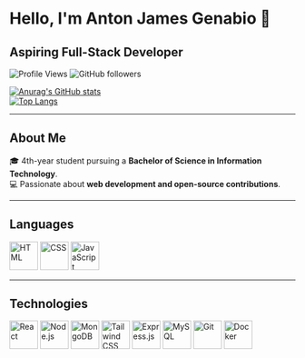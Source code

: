 # Hello, I'm Anton James Genabio 👋

## Aspiring Full-Stack Developer

![Profile Views](https://komarev.com/ghpvc/?username=Javabutdif&style=flat-square)
![GitHub followers](https://img.shields.io/github/followers/Javabutdif?label=Followers&style=social)

[![Anurag's GitHub stats](https://github-readme-stats.vercel.app/api?username=Javabutdif&show_icons=true&theme=radical)](https://github.com/anuraghazra/github-readme-stats)  
[![Top Langs](https://github-readme-stats.vercel.app/api/top-langs/?username=Javabutdif&layout=compact&theme=radical)](https://github.com/anuraghazra/github-readme-stats)

---

## About Me  

🎓 4th-year student pursuing a **Bachelor of Science in Information Technology**.  
💻 Passionate about **web development and open-source contributions**.  

---

## Languages  

<div>
  <img src="https://github.com/Javabutdif/Javabutdif/assets/116171287/f4eae50b-1003-4f3a-b01c-b8b152ae8447" alt="HTML" width="50"/>
  <img src="https://github.com/Javabutdif/Javabutdif/assets/116171287/5ed2e8f2-90d1-4608-8a67-7a673bb6e879" alt="CSS" width="50"/>
  <img src="https://github.com/Javabutdif/Javabutdif/assets/116171287/0c526a34-86c8-4cab-b8a1-74000527d302" alt="JavaScript" width="50"/>
</div>  

---

## Technologies  

<div>
  <img src="https://github.com/user-attachments/assets/e0085f32-6914-47cd-8ef4-d7743846a45e" alt="React" width="50"/>
  <img src="https://github.com/user-attachments/assets/42e151eb-6df5-41e7-b7ab-17fd07c328dd" alt="Node.js" width="50"/>
  <img src="https://github.com/user-attachments/assets/0d43f2f5-f0e6-4508-84aa-50f5f3bf9d94" alt="MongoDB" width="50"/>
  <img src="https://github.com/user-attachments/assets/4867fed4-dc1d-432c-9f2d-e4ab8ca57fc4" alt="Tailwind CSS" width="50"/>
  <img src="https://github.com/user-attachments/assets/c8161f44-af35-4c36-a127-68b1205379d1" alt="Express.js" width="50"/>
  <img src="https://github.com/user-attachments/assets/edecd045-2eb2-4b94-b92c-91b17b29d29b" alt="MySQL" width="50"/>
  <img src="https://github.com/user-attachments/assets/09d1be97-c967-4669-a0b5-f508e3725189" alt="Git" width="50"/>
  <img src="https://github.com/user-attachments/assets/0ba3547f-1613-4866-8761-e188fd143ce6" alt="Docker" width="50"/>
</div>
